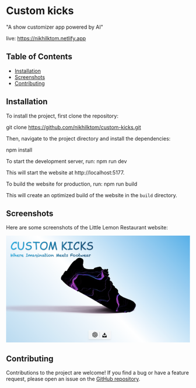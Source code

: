 # Custom kicks


"A show customizer app powered by AI"

live: https://nikhilktom.netlify.app
## Table of Contents
- [Installation](#installation)
- [Screenshots](#screenshots)
- [Contributing](#contributing)


## Installation
To install the project, first clone the repository:

git clone https://github.com/nikhilktom/custom-kicks.git

Then, navigate to the project directory and install the dependencies:

npm install

To start the development server, run: npm run dev

This will start the website at http://localhost:5177.

To build the website for production, run: npm run build 


This will create an optimized build of the website in the `build` directory.

## Screenshots
Here are some screenshots of the Little Lemon Restaurant website:

![Home Page](https://github.com/nikhilktom/Custom-Kicks/blob/79185888fc9b9f07f5e934d0ce7c4416b4b96917/custom%20kicks%20ss.png)

## Contributing
Contributions to the project are welcome! If you find a bug or have a feature request, please open an issue on the [GitHub repository](https://github.com/nikhilktom/custom-kicks.git).
